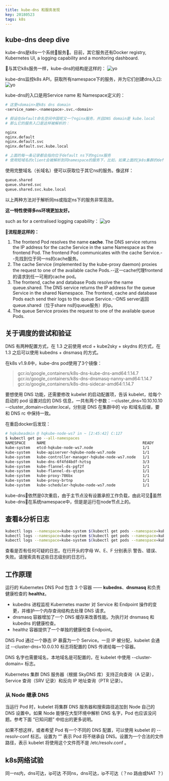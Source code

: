 ```yaml
---
title: kube-dns 和服务发现
key: 20180523
tags: k8s
---
```


## kube-dns deep dive
kube-dns是k8s一个系统服务。目前，其它服务还有Docker registry, Kubernetes UI, a logging capability and a monitoring dashboard.

与其它k8s服务一样，kube-dns的结构是这样的：
![yo](http://wx2.sinaimg.cn/mw690/0078IDjtly1fr1wbp5gurj31xk0nw0vr.jpg)

kube-dns监控k8s API，获取所有namespace下的服务，并为它们创建dns入口:
![yo](http://wx3.sinaimg.cn/mw690/0078IDjtly1fr1weywsrxj31u40w4n0h.jpg)

kube-dns的入口是用Service name 和 Namespace定义的：
```bash
# 这里<domain>是k8s dns domain
<service_name>.<namespace>.svc.<domain>

# 假设在default命名空间中国呢又一个nginx服务，并且DNS domain是 kube.local 
# 那么它的服务入口是这样被解析的：

nginx
nginx.default
nginx.default.svc
nginx.default.svc.kube.local

# 上面的每一条记录都会指向位于default ns下的nginx服务
# 使用短域名的client会被解析到同namespace的服务下，比如，如果上面的k8s集群的default ns中有一个服务使用nginx调用服务，其作用与余下三条相同。
```

使用完整域名（长域名）便可以获取位于其它ns的服务。像这样：
```bash
queue.shared
queue.shared.svc
queue.shared.svc.kube.local
```
以上两种方法对于解析同ns或指定ns下的服务非常高效。

**这一特性使得多ns环境更加友好。**

such as for a centralised logging capability：
![yo](http://wx1.sinaimg.cn/mw690/0078IDjtly1fr1xc9pqxhj31kw0zcn4b.jpg)

**流程是这样的：**
1. The frontend Pod resolves the name **cache**. The DNS service returns the IP address for the cache Service in the same Namespace as the frontend Pod. The frontend Pod communicates with the cache Service.--先找到位于同一ns的cache服务。
2. The cache Service (implemented by the kube-proxy daemon) proxies the request to one of the available cache Pods.--这一cache代理frontend的请求到任一可用的cache pod。
3. The frontend, cache and database Pods resolve the name queue.shared. The DNS service returns the IP address for the queue Service in the shared Namespace. The frontend, cache and database Pods each send their logs to the queue Service.--DNS server返回 queue.shared（位于share ns的queue服务）的ip。
4. The queue Service proxies the request to one of the available queue Pods.



## 关于调度的尝试和验证

DNS 有两种配置方式，在 1.3 之前使用 etcd + kube2sky + skydns 的方式，在 1.3 之后可以使用 kubedns + dnsmasq 的方式。

在k8s v1.9.6中，kube-dns pod使用了3个镜像：
>    gcr.io/google_containers/k8s-dns-kube-dns-amd64:1.14.7
     gcr.io/google_containers/k8s-dns-dnsmasq-nanny-amd64:1.14.7
     gcr.io/google_containers/k8s-dns-sidecar-amd64:1.14.7


要想使用 DNS 功能，还需要修改 kubelet 的启动配置项，告诉 kubelet，给每个启动的 pod 设置对应的 DNS 信息，一共有两个参数：--cluster_dns=10.10.10.10 --cluster_domain=cluster.local，分别是 DNS 在集群中的 vip 和域名后缀，要和 DNS rc 中保持一致。

在重启docker后发现：
```bash
# hqkubeadmin @ hqkube-node-ws7 in ~ [2:45:42] C:127
$ kubectl get po --all-namespaces
NAMESPACE     NAME                                           READY     STATUS    RESTARTS   AGE
kube-system   etcd-hqkube-node-ws7.node                      1/1       Running   2          22h
kube-system   kube-apiserver-hqkube-node-ws7.node            1/1       Running   2          22h
kube-system   kube-controller-manager-hqkube-node-ws7.node   1/1       Running   2          22h
kube-system   kube-dns-6f4fd4bdf-hztsg                       3/3       Running   0          21h
kube-system   kube-flannel-ds-pgf2f                          1/1       Running   3          22h
kube-system   kube-flannel-ds-qtzpn                          1/1       Running   1          22h
kube-system   kube-proxy-786bx                               1/1       Running   2          22h
kube-system   kube-proxy-brtnp                               1/1       Running   0          22h
kube-system   kube-scheduler-hqkube-node-ws7.node            1/1       Running   2          22h
```

kube-dns依然是0次重启，由于主节点没有设置承担工作负载，由此可见虽然kube-dns在系统namespace中，但是是运行在node节点上的。

## 查看&分析日志

```bash
kubectl logs --namespace=kube-system $(kubectl get pods --namespace=kube-system -l k8s-app=kube-dns -o name) -c kubedns
kubectl logs --namespace=kube-system $(kubectl get pods --namespace=kube-system -l k8s-app=kube-dns -o name) -c dnsmasq
kubectl logs --namespace=kube-system $(kubectl get pods --namespace=kube-system -l k8s-app=kube-dns -o name) -c healthz
```

查看是否有任何可疑的日志。在行开头的字母 W、E、F 分别表示 警告、错误、失败。请搜索具有这些日志级别的日志行。

## 工作原理

运行的 Kubernetes DNS Pod 包含 3 个容器 —— **kubedns**、**dnsmasq** 和负责健康检查的 **healthz**。 

* kubedns 进程监视 Kubernetes master 对 Service 和 Endpoint 操作的变更，并维护一个内存查询结构去处理 DNS 请求。
* dnsmasq 容器增加了一个 DNS 缓存来改善性能。为执行对 dnsmasq 和 kubedns 的健康检查。
* healthz 容器提供了一个单独的健康检查 Endpoint。

DNS Pod 通过一个静态 IP 暴露为一个 Service。一旦 IP 被分配，kubelet 会通过 --cluster-dns=10.0.0.10 标志将配置的 DNS 传递给每一个容器。

DNS 名字也需要域名，本地域名是可配置的，在 kubelet 中使用 --cluster-domain=<default local domain> 标志。

Kubernetes 集群 DNS 服务器（根据 SkyDNS 库）支持正向查询（A 记录），Service 查询（SRV 记录）和反向 IP 地址查询（PTR 记录）。

### 从 Node 继承 DNS

当运行 Pod 时，kubelet 将集群 DNS 服务器和搜索路径追加到 Node 自己的 DNS 设置中。如果 Node 能够在大型环境中解析 DNS 名字，Pod 也应该没问题。参考下面 “已知问题” 中给出的更多说明。

如果不想这样，或者希望 Pod 有一个不同的 DNS 配置，可以使用 kubelet 的 --resolv-conf 标志。设置为 “” 表示 Pod 将不继承自 DNS。设置为一个合法的文件路径，表示 kubelet 将使用这个文件而不是 /etc/resolv.conf 。

## k8s网络试验

同一ns内，dns可达，ip可达
不同ns，dns可达，ip不可达（？no 路由或NAT ？）


[1]:https://desdrury.com/kubernetes_dns_part_1/
